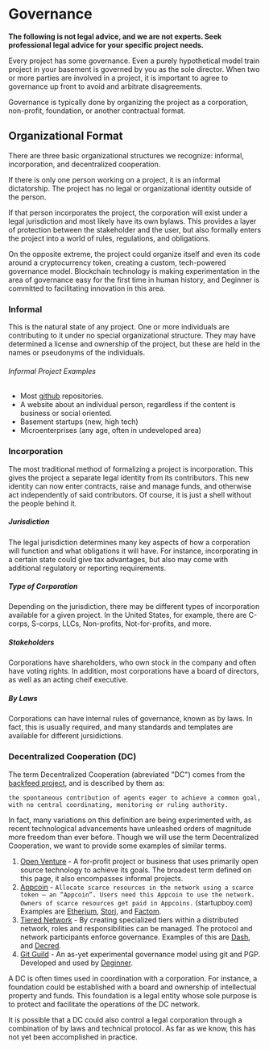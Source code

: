 # Governance

__The following is not legal advice, and we are not experts. Seek professional legal advice for your specific project needs.__

Every project has some governance. Even a purely hypothetical model train project in your basement is governed by you as the sole director. When two or more parties are involved in a project, it is important to agree to governance up front to avoid and arbitrate disagreements.

Governance is typically done by organizing the project as a corporation, non-profit, foundation, or another contractual format.

## Organizational Format

There are three basic organizational structures we recognize: informal, incorporation, and decentralized cooperation.

If there is only one person working on a project, it is an informal dictatorship. The project has no legal or organizational identity outside of the person.

If that person incorporates the project, the corporation will exist under a legal jurisdiction and most likely have its own bylaws. This provides a layer of protection between the stakeholder and the user, but also formally enters the project into a world of rules, regulations, and obligations.

On the opposite extreme, the project could organize itself and even its code around a cryptocurrency token, creating a custom, tech-powered governance model. Blockchain technology is making experimentation in the area of governance easy for the first time in human history, and Deginner is committed to facilitating innovation in this area.

### Informal

This is the natural state of any project. One or more individuals are contributing to it under no special organizational structure. They may have determined a license and ownership of the project, but these are held in the names or pseudonyms of the individuals.

###### Informal Project Examples

 + Most [github](http://github.com) repositories.
 + A website about an individual person, regardless if the content is business or social oriented.
 + Basement startups (new, high tech)
 + Microenterprises (any age, often in undeveloped area)

### Incorporation

The most traditional method of formalizing a project is incorporation. This gives the project a separate legal identity from its contributors. This new identity can now enter contracts, raise and manage funds, and otherwise act independently of said contributors. Of course, it is just a shell without the people behind it.

##### Jurisdiction

The legal jurisdiction determines many key aspects of how a corporation will function and what obligations it will have. For instance, incorporating in a certain state could give tax advantages, but also may come with additional regulatory or reporting requirements.

##### Type of Corporation

Depending on the jurisdiction, there may be different types of incorporation available for a given project. In the United States, for example, there are C-corps, S-corps, LLCs, Non-profits, Not-for-profits, and more.

##### Stakeholders

Corporations have shareholders, who own stock in the company and often have voting rights. In addition, most corporations have a board of directors, as well as an acting cheif executive.

##### By Laws

Corporations can have internal rules of governance, known as by laws. In fact, this is usually required, and many standards and templates are available for different jursidictions.

### Decentralized Cooperation (DC)

The term Decentralized Cooperation (abreviated "DC") comes from the [backfeed project](http://backfeed.cc/), and is described by them as:

```
the spontaneous contribution of agents eager to achieve a common goal,
with no central coordinating, monitoring or ruling authority.
```

In fact, many variations on this definition are being experimented with, as recent technological advancements have unleashed orders of magnitude more freedom than ever before. Though we will use the term Decentralized Cooperation, we want to provide some examples of similar terms.

1. [Open Venture](http://rdov.co/glossary/) - A for-profit project or business that uses primarily open source technology to achieve its goals. The broadest term defined on this page, it also encompasses informal projects.
1. [Appcoin](http://startupboy.com/2014/03/09/the-bitcoin-model-for-crowdfunding/) - `Allocate scarce resources in the network using a scarce token – an “Appcoin”. Users need this Appcoin to use the network. Owners of scarce resources get paid in Appcoins.` (startupboy.com) Examples are [Etherium](http://etherium.org), [Storj](http://storj.io), and [Factom](http://factom.org).
1. [Tiered Network](https://dashpay.atlassian.net/wiki/pages/viewpage.action?pageId=8585240) - By creating specialized tiers within a distributed network, roles and responsibilities can be managed. The protocol and network participants enforce governance. Examples of this are [Dash](http://dash.org), and [Decred](http://decred.org).
1. [Git Guild](http://gitguild.org) - An as-yet experimental governance model using git and PGP. Developed and used by [Deginner](http://deginner.com).

A DC is often times used in coordination with a corporation. For instance, a foundation could be established with a board and ownership of intellectual property and funds. This foundation is a legal entity whose sole purpose is to protect and facilitate the operations of the DC network.

It is possible that a DC could also control a legal corporation through a combination of by laws and technical protocol. As far as we know, this has not yet been accomplished in practice.
